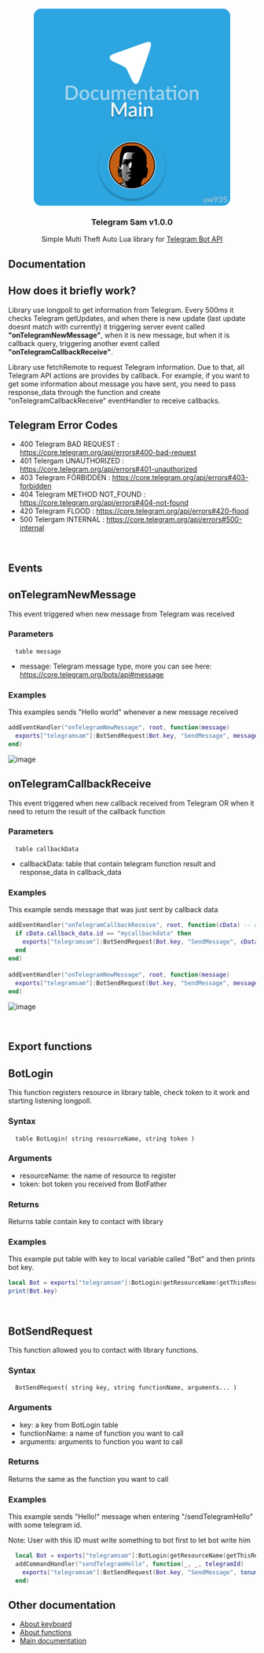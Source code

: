 <p align="center">
  <img align="center" src="../imgs/docs_main.png">
  <h3 align="center">Telegram Sam v1.0.0</h3>
  <p align="center">Simple Multi Theft Auto Lua library for <a href="https://core.telegram.org/bots/api">Telegram Bot API</a><p>
</p>

## Documentation
## How does it briefly work?
Library use longpoll to get information from Telegram. Every 500ms it checks Telegram getUpdates, 
and when there is new update (last update doesnt match with currently) it triggering server event called **"onTelegramNewMessage"**, 
when it is new message, but when it is callback query, triggering another event called **"onTelegramCallbackReceive"**. 


Library use fetchRemote to request Telegram information. Due to that, all Telegram API actions are provides by callback. 
For example, if you want to get some information about message you have sent, you need to pass response_data through the function and create "onTelegramCallbackReceive" eventHandler to receive callbacks. 

## Telegram Error Codes
+ 400 Telegram BAD REQUEST : https://core.telegram.org/api/errors#400-bad-request
+ 401 Telergam UNAUTHORIZED : https://core.telegram.org/api/errors#401-unauthorized 
+ 403 Telegram FORBIDDEN : https://core.telegram.org/api/errors#403-forbidden
+ 404 Telegram METHOD NOT_FOUND : https://core.telegram.org/api/errors#404-not-found
+ 420 Telegram FLOOD : https://core.telegram.org/api/errors#420-flood
+ 500 Telergam INTERNAL : https://core.telegram.org/api/errors#500-internal

<br>

## Events
## onTelegramNewMessage
This event triggered  when new message from Telegram was received
### Parameters
```
  table message
```
+ message: Telegram message type, more you can see here: https://core.telegram.org/bots/api#message
### Examples
This examples sends "Hello world" whenever a new message received
```Lua
addEventHandler("onTelegramNewMessage", root, function(message)
  exports["telegramsam"]:BotSendRequest(Bot.key, "SendMessage", message.chat.id, "Hello world!")
end)
```
![image](https://github.com/uw935/mta-telegram-sam/assets/74175088/86ae0649-2ae5-4240-9344-cd7ab1a3e196)

## onTelegramCallbackReceive
This event triggered when new callback received from Telegram OR when it need to return the result of the callback function
### Parameters
```
  table callbackData
```
+ callbackData: table that contain telegram function result and response_data in callback_data
### Examples
This example sends message that was just sent by callback data
```Lua
addEventHandler("onTelegramCallbackReceive", root, function(cData) -- cData = calbackData (short)
  if cData.callback_data.id == "mycallbackdata" then 
    exports["telegramsam"]:BotSendRequest(Bot.key, "SendMessage", cData.chat.id, cData.text.." message with that text was sent!")
  end
end)

addEventHandler("onTelegramNewMessage", root, function(message)
  exports["telegramsam"]:BotSendRequest(Bot.key, "SendMessage", message.chat.id, "Your just wrote me: "..message.text, false, false, false, false, {id="mycallbackdata"})
end)
```
![image](https://github.com/uw935/mta-telegram-sam/assets/74175088/1fe58f37-e8b2-433b-ba70-229f8fa1a526)

<br>

## Export functions
## BotLogin
This function registers resource in library table, check token to it work and starting listening longpoll.
### Syntax
```
  table BotLogin( string resourceName, string token ) 
```
### Arguments
+ resourceName: the name of resource to register
+ token: bot token you received from BotFather
### Returns
Returns table contain key to contact with library
### Examples
This example put table with key to local variable called "Bot" and then prints bot key.
```Lua
local Bot = exports["telegramsam"]:BotLogin(getResourceName(getThisResource()), token)
print(Bot.key)
```

<br>

## BotSendRequest
This function allowed you to contact with library functions. 
### Syntax 
```
  BotSendRequest( string key, string functionName, arguments... )
```
### Arguments
+ key: a key from BotLogin table
+ functionName: a name of function you want to call
+ arguments: arguments to function you want to call
### Returns
Returns the same as the function you want to call
### Examples
This example sends "Hello!" message when entering "/sendTelegramHello" with some telegram id. 

Note: User with this ID must write something to bot first to let bot write him
```Lua
  local Bot = exports["telegramsam"]:BotLogin(getResourceName(getThisResource()), token)
  addCommandHandler("sendTelegramHello", function(_, _, telegramId)
    exports["telegramsam"]:BotSendRequest(Bot.key, "SendMessage", tonumber(telegramId), "Hello!")
  end)
```

## Other documentation
+ [About keyboard](https://github.com/uw935/mta-telegram-sam/blob/master/docs/docs_keyboards.md)
+ [About functions](https://github.com/uw935/mta-telegram-sam/blob/master/docs/docs_functions.md)
+ [Main documentation](https://github.com/uw935/mta-telegram-sam/blob/master/docs/docs_main.md)
